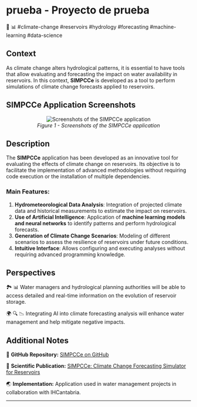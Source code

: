 # prueba - Proyecto de prueba
🌊 📊 #climate-change #reservoirs #hydrology #forecasting #machine-learning #data-science

## Context

As climate change alters hydrological patterns, it is essential to have tools that allow evaluating and forecasting the impact on water availability in reservoirs. In this context, **SIMPCCe** is developed as a tool to perform simulations of climate change forecasts applied to reservoirs.

## SIMPCCe Application Screenshots

<figure align="center">
   <img src="../_static/images/SIMPCCe.png" alt="Screenshots of the SIMPCCe application" />
   <figcaption><i>Figure 1 - Screenshots of the SIMPCCe application</i></figcaption>
</figure>

## Description

The **SIMPCCe** application has been developed as an innovative tool for evaluating the effects of climate change on reservoirs. Its objective is to facilitate the implementation of advanced methodologies without requiring code execution or the installation of multiple dependencies.

### Main Features:

1. **Hydrometeorological Data Analysis**: Integration of projected climate data and historical measurements to estimate the impact on reservoirs.
2. **Use of Artificial Intelligence**: Application of **machine learning models and neural networks** to identify patterns and perform hydrological forecasts.
3. **Generation of Climate Change Scenarios**: Modeling of different scenarios to assess the resilience of reservoirs under future conditions.
4. **Intuitive Interface**: Allows configuring and executing analyses without requiring advanced programming knowledge.

## Perspectives

🏞️ 📊 Water managers and hydrological planning authorities will be able to access detailed and real-time information on the evolution of reservoir storage.

🌍 🔍 📉 Integrating AI into climate forecasting analysis will enhance water management and help mitigate negative impacts.

## Additional Notes

🔗 **GitHub Repository:** [SIMPCCe on GitHub](https://github.com/IHCantabria/SIMPCCe)

📄 **Scientific Publication:** [SIMPCCe: Climate Change Forecasting Simulator for Reservoirs](https://zenodo.org/record/11103323)

🌏 **Implementation:** Application used in water management projects in collaboration with IHCantabria.

---
